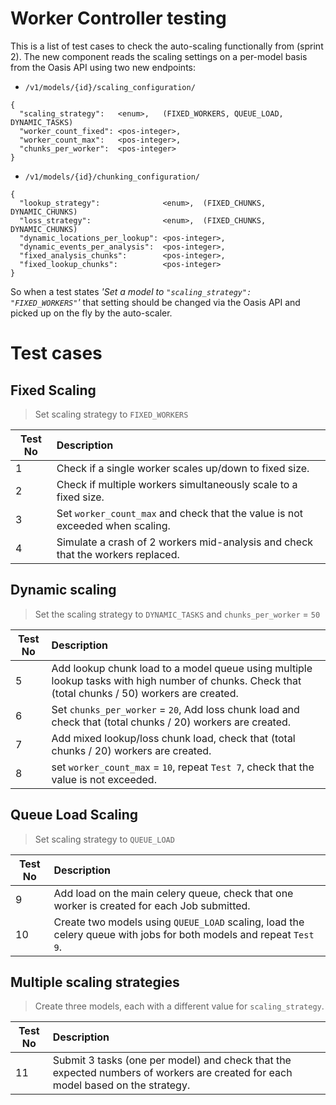 Worker Controller testing
=========================

This is a list of test cases to check the auto-scaling functionally from (sprint 2).
The new component reads the scaling settings on a per-model basis from the Oasis API using two new endpoints:

* `/v1/models/{id}/scaling_configuration/`
```
{
  "scaling_strategy":   <enum>,   (FIXED_WORKERS, QUEUE_LOAD, DYNAMIC_TASKS)
  "worker_count_fixed": <pos-integer>,
  "worker_count_max":   <pos-integer>,
  "chunks_per_worker":  <pos-integer>
}
```


* `/v1/models/{id}/chunking_configuration/`
```
{
  "lookup_strategy":              <enum>,  (FIXED_CHUNKS, DYNAMIC_CHUNKS)
  "loss_strategy":                <enum>,  (FIXED_CHUNKS, DYNAMIC_CHUNKS)
  "dynamic_locations_per_lookup": <pos-integer>,
  "dynamic_events_per_analysis":  <pos-integer>,
  "fixed_analysis_chunks":        <pos-integer>,
  "fixed_lookup_chunks":          <pos-integer>
}
```


So when a test states <em>'Set a model to `"scaling_strategy": "FIXED_WORKERS"`'</em> that setting should be changed via the Oasis API and picked up on the fly by the auto-scaler.


# Test cases

## Fixed Scaling

> Set scaling strategy to `FIXED_WORKERS`

| Test No  | Description  |
|---|:---|
| 1 | Check if a single worker scales up/down to fixed size. |
| 2 | Check if multiple workers simultaneously scale to a fixed size. |
| 3 | Set `worker_count_max` and check that the value is not exceeded when scaling. |
| 4 | Simulate a crash of 2 workers mid-analysis and check that the workers replaced.  |


## Dynamic scaling

> Set the scaling strategy to `DYNAMIC_TASKS` and `chunks_per_worker` = `50`


| Test No  | Description  |
|---|:---|
| 5 | Add lookup chunk load to a model queue using multiple lookup tasks with high number of chunks. Check that (total chunks / 50) workers are created.  |
| 6 | Set `chunks_per_worker` = `20`,  Add loss chunk load and check that (total chunks / 20) workers are created. |
| 7 | Add mixed lookup/loss chunk load,  check that (total chunks / 20) workers are created. |
| 8 | set `worker_count_max` = `10`, repeat `Test 7`, check that the value is not exceeded. |


## Queue Load Scaling

> Set scaling strategy to `QUEUE_LOAD`

| Test No  | Description  |
|---|:---|
| 9 | Add load on the main celery queue, check that one worker is created for each Job submitted. |
| 10 | Create two models using `QUEUE_LOAD` scaling, load the celery queue with jobs for both models and repeat `Test 9`. |


## Multiple scaling strategies

> Create three models, each with a different value for `scaling_strategy`.

| Test No  | Description  |
|---|:---|
| 11  | Submit 3 tasks (one per model) and check that the expected numbers of workers are created for each model based on the strategy. |
